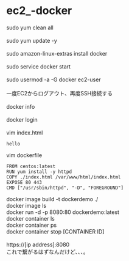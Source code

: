 # ec2_-docker
sudo yum clean all<br>
<br>
sudo yum update -y<br>
<br>
sudo amazon-linux-extras install docker <br>
<br>
sudo service docker start<br>
<br>
sudo usermod -a -G docker ec2-user<br>
<br>
一度EC2からログアウト、再度SSH接続する<br>
<br>
docker info<br>
<br>
docker login<br>
<br>
vim index.html<br>
```
hello
```

vim dockerfile<br>
```
FROM centos:latest  
RUN yum install -y httpd
COPY ./index.html /var/www/html/index.html
EXPOSE 80 443
CMD ["/usr/sbin/httpd", "-D", "FOREGROUND"]
```
docker image build -t dockerdemo ./<br>
docker image ls<br>
docker run -d -p 8080:80 dockerdemo:latest<br>
docker container ls<br>
docker container ps<br>
docker container stop [CONTAINER ID]<br>
<br>
https://[ip address]:8080<br>
これで繋がるはずなんだけど、、、。<br>
<br>